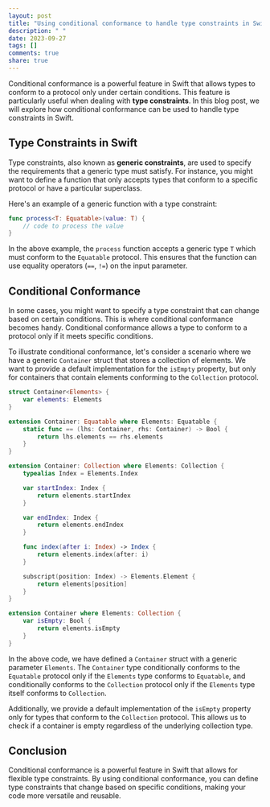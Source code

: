 ```yaml
---
layout: post
title: "Using conditional conformance to handle type constraints in Swift"
description: " "
date: 2023-09-27
tags: []
comments: true
share: true
---
```


Conditional conformance is a powerful feature in Swift that allows types to conform to a protocol only under certain conditions. This feature is particularly useful when dealing with **type constraints**. In this blog post, we will explore how conditional conformance can be used to handle type constraints in Swift.

## Type Constraints in Swift

Type constraints, also known as **generic constraints**, are used to specify the requirements that a generic type must satisfy. For instance, you might want to define a function that only accepts types that conform to a specific protocol or have a particular superclass.

Here's an example of a generic function with a type constraint:

```swift
func process<T: Equatable>(value: T) {
    // code to process the value
}
```

In the above example, the `process` function accepts a generic type `T` which must conform to the `Equatable` protocol. This ensures that the function can use equality operators (`==`, `!=`) on the input parameter.

## Conditional Conformance

In some cases, you might want to specify a type constraint that can change based on certain conditions. This is where conditional conformance becomes handy. Conditional conformance allows a type to conform to a protocol only if it meets specific conditions.

To illustrate conditional conformance, let's consider a scenario where we have a generic `Container` struct that stores a collection of elements. We want to provide a default implementation for the `isEmpty` property, but only for containers that contain elements conforming to the `Collection` protocol.

```swift
struct Container<Elements> {
    var elements: Elements
}

extension Container: Equatable where Elements: Equatable {
    static func == (lhs: Container, rhs: Container) -> Bool {
        return lhs.elements == rhs.elements
    }
}

extension Container: Collection where Elements: Collection {
    typealias Index = Elements.Index

    var startIndex: Index {
        return elements.startIndex
    }

    var endIndex: Index {
        return elements.endIndex
    }

    func index(after i: Index) -> Index {
        return elements.index(after: i)
    }

    subscript(position: Index) -> Elements.Element {
        return elements[position]
    }
}

extension Container where Elements: Collection {
    var isEmpty: Bool {
        return elements.isEmpty
    }
}
```
In the above code, we have defined a `Container` struct with a generic parameter `Elements`. The `Container` type conditionally conforms to the `Equatable` protocol only if the `Elements` type conforms to `Equatable`, and conditionally conforms to the `Collection` protocol only if the `Elements` type itself conforms to `Collection`.

Additionally, we provide a default implementation of the `isEmpty` property only for types that conform to the `Collection` protocol. This allows us to check if a container is empty regardless of the underlying collection type.

## Conclusion

Conditional conformance is a powerful feature in Swift that allows for flexible type constraints. By using conditional conformance, you can define type constraints that change based on specific conditions, making your code more versatile and reusable.